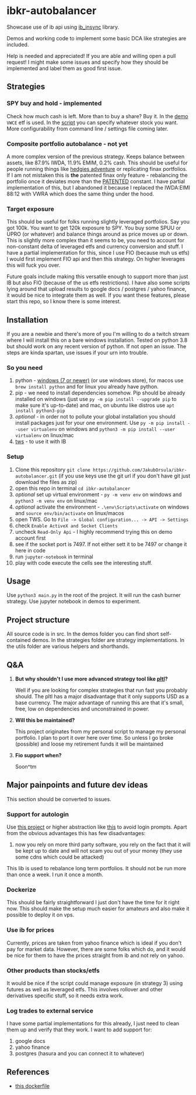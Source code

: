 # ibkr-autobalancer

Showcase use of ib api using [ib_insync](https://ib-insync.readthedocs.io/api.html) library.

Demos and working code to implement some basic DCA like strategies are included.

Help is needed and appreciated! If you are able and willing open a pull request!
I might make some issues and specify how they should be implemented and label them as good first issue.

## Strategies

### SPY buy and hold - implemented
Check how much cash is left. More than to buy a share? Buy it. In the [demo](https://github.com/JakubOrsula/ibkr-autobalancer/blob/master/src/demos/basic_demo.ipynb) `VWCE` etf is used.
In the [script](https://github.com/JakubOrsula/ibkr-autobalancer/blob/master/src/strategies/cash_burner.py) you can specify whatever stock you want.
More configurability from command line / settings file coming later.

### Composite portfolio autobalance - not yet
A more complex version of the previous strategy. Keeps balance between assets, like 87.9% IWDA, 11.9% EMIM, 0.2% cash. 
This should be useful for people running things like [hedgies adventure](https://www.bogleheads.org/forum/viewtopic.php?t=272007)
or replicating finax portfolios. If I am not mistaken this is **the** patented finax only feature - rebalancing the portfolio once it deviates more than
the [PATENTED](https://www.finax.eu/sk/blog/rebalansing-pod-lupou-polskych-blogerov) constant.
I have partial implementation of this, but I abandoned it because I replaced the IWDA:EIMI 88:12 with VWRA which does the same thing under the hood.

### Target exposure
This should be useful for folks running slightly leveraged portfolios. Say you got 100k.
You want to get 120k exposure to SPY. You buy some SPUU or UPRO (or whatever) and balance things around as price moves up or down.
This is slightly more complex than it seems to be, you need to account for non-constant delta of leveraged etfs and currency conversion and stuff.
I have a partial implementation for this, since I use FIO (because muh us etfs) I would first implement FIO api and then this strategy.
On higher leverages this will fuck you over.

Future goals include making this versatile enough to support more than just IB but also FIO (because of the us etfs restrictions).
I have also some scripts lying around that upload results to google docs / postgres / yahoo finance, it would be nice to integrate them as well.
If you want these features, please start this repo, so I know there is some interest.

## Installation

If you are a newbie and there's more of you I'm willing to do a twitch stream where I will install this on a bare windows installation.
Tested on python 3.8 but should work on any recent version of python. If not open an issue. The steps are kinda spartan, use issues if your urn into trouble.

### So you need
1. python - [windows (7 or newer)](https://www.python.org/downloads/release/python-3812/) (or use windows store),
    for macos use `brew install python` and for linux you already have python.
2. pip - we need to install dependencies somehow. Pip should be already installed on windows
   (just use `py -m pip install --upgrade pip` to make sure it's up-to-date) and mac,
    on ubuntu like distros use `apt install python3-pip`
3. *optional* - in order not to pollute your global installation you should install packages just for your one environment.
    Use `py -m pip install --user virtualenv` on windows and `python3 -m pip install --user virtualenv` on linux/mac
4. [tws](https://www.interactivebrokers.com/en/index.php?f=17713) - to use it with IB

### Setup

1. Clone this repository  `git clone https://github.com/JakubOrsula/ibkr-autobalancer.git` (if you use keys use the git url if you don't have git just download the files as zip)
2. open this repo in terminal `cd ibkr-autobalancer`
3. *optional* set up virtual environment - `py -m venv env` on windows and `python3 -m venv env` on linux/mac
4. *optional* activate the environment - `.\env\Scripts\activate` on windows and `source env/bin/activate` on linux/macos
5. open TWS. Go to `File -> Global configuration... -> API -> Settings`
6. check `Enable ActiveX and Socket Clients`
7. uncheck `Read-Only Api` - I highly recommend trying this on demo account first
8. see if the socket port is 7497. If not either sett it to be 7497 or change it here in code
9. run `jupyter-notebook` in terminal
10. play with code execute the cells see the interesting stuff.

## Usage

Use `python3 main.py` in the root of the project. It will run the cash burner strategy.
Use jupyter notebook in demos to experiment.

## Project structure

All source code is in src. In the demos folder you can find short self-contained demos.
In the strategies folder are strategy implementations.
In the utils folder are various helpers and shorthands.

## Q&A

1. **But why shouldn't I use more advanced strategy tool like [pltl](https://www.pairtradinglab.com/ptltrader)?**
    
    Well if you are looking for complex strategies that run fast you probably should. The pltl has a major disadvantage that it only supports USD as a base currency.
    The major advantage of running this are that it's small, free, low on dependencies and unconstrained  in power.

2. **Will this be maintained?**

    This project originates from my personal script to manage my personal portfolio. I plan to port it over here over time.
    So unless I go broke (possible) and loose my retirement funds it will be maintained

3. **Fio support when?**

    Soon^tm

## Major painpoints and future dev ideas

This section should be converted to issues.

### Support for autologin

Use [this project](https://github.com/IbcAlpha/IBC) or higher abstraction like [this](https://github.com/mvberg/ib-gateway-docker) to avoid login prompts.
Apart from the obvious advantages this has few disadvantages:
1. now you rely on more third party software, you rely on the fact that it will be kept up to date and will not scam you out of your money (they use some cdns which could be attacked)

This lib is used to rebalance long term portfolios. It should not be run more than once a week. I run it once a month.

### Dockerize

This should be fairly straightforward I just don't have the time for it right now.
This should make the setup much easier for amateurs and also make it possible to deploy it on vps.

### Use ib for prices

Currently, prices are taken from yahoo finance which is ideal if you don't pay for market data.
However, there are some folks which do, and it would be nice for them to have the prices straight from ib and not rely on yahoo.

### Other products than stocks/etfs

It would be nice if the script could manage exposure (in strategy 3) using futures as well as leveraged etfs. This involves rollover
and other derivatives specific stuff, so it needs extra work.


### Log trades to external service

I have some partial implementations for this already, I just need to clean them up and verify that they work.
I want to add support for:
1. google docs
2. yahoo finance
3. postgres (hasura and you can connect it to whatever)

## References

+ [this dockerfile](https://github.com/chepurko/IBKR-PTL/blob/master/Dockerfile)
